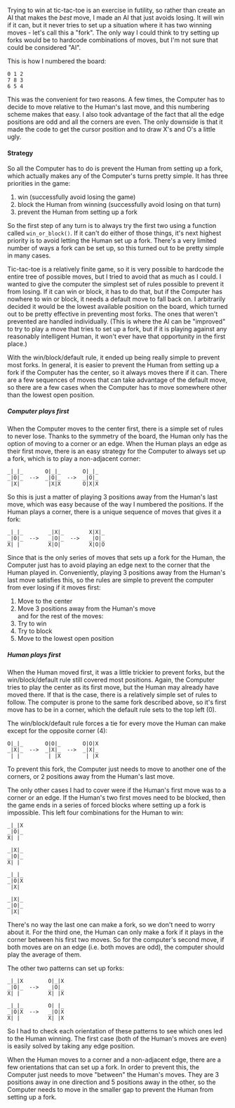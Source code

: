 Trying to win at tic-tac-toe is an exercise in futility, so rather than create an AI that makes the _best_ move, I made an AI that just avoids losing.  It will win if it can, but it never tries to set up a situation where it has two winning moves - let's call this a "fork".  The only way I could think to try setting up forks would be to hardcode combinations of moves, but I'm not sure that could be considered "AI".

This is how I numbered the board:

    0 1 2
    7 8 3
    6 5 4

This was the convenient for two reasons.  A few times, the Computer has to decide to move relative to the Human's last move, and this numbering scheme makes that easy.  I also took advantage of the fact that all the edge positions are odd and all the corners are even.  The only downside is that it made the code to get the cursor position and to draw X's and O's a little ugly.


#### Strategy

So all the Computer has to do is prevent the Human from setting up a fork, which actually makes any of the Computer's turns pretty simple.  It has three priorities in the game:

1. win (successfully avoid losing the game)
2. block the Human from winning (successfully avoid losing on that turn)
3. prevent the Human from setting up a fork

So the first step of any turn is to always try the first two using a function called `win_or_block()`.  If it can't do either of those things, it's next highest priority is to avoid letting the Human set up a fork.  There's a very limited number of ways a fork can be set up, so this turned out to be pretty simple in many cases.

Tic-tac-toe is a relatively finite game, so it is very possible to hardcode the entire tree of possible moves, but I tried to avoid that as much as I could.  I wanted to give the computer the simplest set of rules possible to prevent it from losing.  If it can win or block, it has to do that, but if the Computer has nowhere to win or block, it needs a default move to fall back on.  I arbitrarily decided it would be the lowest available position on the board, which turned out to be pretty effective in preventing most forks.  The ones that weren't prevented are handled individually.  (This is where the AI can be "improved" to try to play a move that tries to set up a fork, but if it is playing against any reasonably intelligent Human, it won't ever have that opportunity in the first place.)

With the win/block/default rule, it ended up being really simple to prevent most forks.  In general, it is easier to prevent the Human from setting up a fork if the Computer has the center, so it always moves there if it can.  There are a few sequences of moves that can take advantage of the default move, so there are a few cases when the Computer has to move somewhere other than the lowest open position.


##### Computer plays first

When the Computer moves to the center first, there is a simple set of rules to never lose.  Thanks to the symmetry of the board, the Human only has the option of moving to a corner or an edge.  When the Human plays an edge as their first move, there is an easy strategy for the Computer to always set up a fork, which is to play a non-adjacent corner:

    _|_|_       O|_|_       O|_|_
    _|O|_  -->  _|O|_  -->  _|O|_
     |X|         |X|X       O|X|X


So this is just a matter of playing 3 positions away from the Human's last move, which was easy because of the way I numbered the positions.  If the Human plays a corner, there is a unique sequence of moves that gives it a fork:

    _|_|_        _|X|_        X|X|_
    _|O|_  -->   _|O|_  -->   _|O|_
    X| |         X|O|         X|O|O


Since that is the only series of moves that sets up a fork for the Human, the Computer just has to avoid playing an edge next to the corner that the Human played in.  Conveniently, playing 3 positions away from the Human's last move satisfies this, so the rules are simple to prevent the computer from ever losing if it moves first:

1. Move to the center
2. Move 3 positions away from the Human's move  
and for the rest of the moves:
3. Try to win
4. Try to block
5. Move to the lowest open position

##### Human plays first

When the Human moved first, it was a little trickier to prevent forks, but the win/block/default rule still covered most positions.  Again, the Computer tries to play the center as its first move, but the Human may already have moved there.  If that is the case, there is a relatively simple set of rules to follow.  The computer is prone to the same fork described above, so it's first move has to be in a corner, which the default rule sets to the top left (0).

The win/block/default rule forces a tie for every move the Human can make except for the opposite corner (4):

    O|_|_       O|O|_       O|O|X
    _|X|_  -->  _|X|_  -->  _|X|_
     | |         | |X        | |X
 

To prevent this fork, the Computer just needs to move to another one of the corners, or 2 positions away from the Human's last move.

The only other cases I had to cover were if the Human's first move was to a corner or an edge.  If the Human's two first moves need to be blocked, then the game ends in a series of forced blocks where setting up a fork is impossible.  This left four combinations for the Human to win:

    _|_|X
    _|O|_
    X| | 
 
    _|X|_
    _|O|_
    X| |
 
    _|_|_
    _|O|X
     |X| 
 
    _|X|_
    _|O|_
     |X|

There's no way the last one can make a fork, so we don't need to worry about it.  For the third one, the Human can only make a fork if it plays in the corner between his first two moves.  So for the computer's second move, if both moves are on an edge (i.e. both moves are odd), the computer should play the average of them.

The other two patterns can set up forks:

    _|_|X        O|_|X
    _|O|_  -->   _|O|_
    X| |         X| |X
 
    _|_|_        O| |_
    _|O|X  -->   _|O|X
    X| |         X| |X


So I had to check each orientation of these patterns to see which ones led to the Human winning.  The first case (both of the Human's moves are even) is easily solved by taking any edge position.

When the Human moves to a corner and a non-adjacent edge, there are a few orientations that can set up a fork.  In order to prevent this, the Computer just needs to move "between" the Human's moves.  They are 3 positions away in one direction and 5 positions away in the other, so the Computer needs to move in the smaller gap to prevent the Human from setting up a fork.
